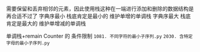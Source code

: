需要保留和丢弃相邻的元素，因此使用栈这种在一端进行添加和删除的数据结构是再合适不过了
字典序最小 栈底肯定是最小的 维护单增的单调栈
字典序最大 栈底肯定是最大的 维护单增减的单调栈

单调栈+remain Counter 的 条件限制
`1081. 不同字符的最小子序列.py`
`2030. 含特定字母的最小子序列.py`
